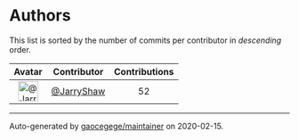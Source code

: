 # Authors

This list is sorted by the number of commits per contributor in _descending_ order.

Avatar|Contributor|Contributions
:-:|---|:-:
<img class='float-left rounded-1' src='https://avatars1.githubusercontent.com/u/15666417?v=4' width='36' height='36' alt='@JarryShaw'>|[@JarryShaw](https://github.com/JarryShaw)|52

---

Auto-generated by [gaocegege/maintainer](https://github.com/gaocegege/maintainer) on 2020-02-15.
